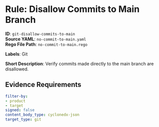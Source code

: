 # Rule: Disallow Commits to Main Branch

**ID**: `git-disallow-commits-to-main`  
**Source YAML**: `no-commit-to-main.yaml`  
**Rego File Path**: `no-commit-to-main.rego`  

**Labels**: Git

**Short Description**: Verify commits made directly to the main branch are disallowed.

## Evidence Requirements

```yaml
filter-by:
- product
- target
signed: false
content_body_type: cyclonedx-json
target_type: git
```
